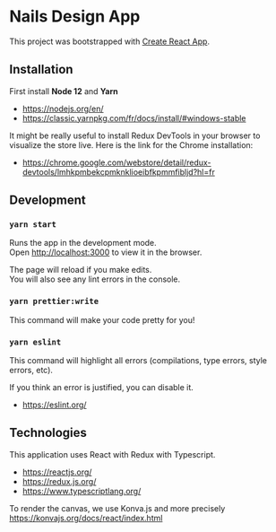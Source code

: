 # Nails Design App

This project was bootstrapped with [Create React App](https://github.com/facebook/create-react-app).

## Installation

First install **Node 12** and **Yarn**
- https://nodejs.org/en/
- https://classic.yarnpkg.com/fr/docs/install/#windows-stable

It might be really useful to install Redux DevTools in your browser to visualize the store live. Here is the link for the Chrome installation:
- https://chrome.google.com/webstore/detail/redux-devtools/lmhkpmbekcpmknklioeibfkpmmfibljd?hl=fr

## Development

### `yarn start`

Runs the app in the development mode.<br />
Open [http://localhost:3000](http://localhost:3000) to view it in the browser.

The page will reload if you make edits.<br />
You will also see any lint errors in the console.

### `yarn prettier:write`

This command will make your code pretty for you!

### `yarn eslint`

This command will highlight all errors (compilations, type errors, style errors, etc).

If you think an error is justified, you can disable it.
- https://eslint.org/

## Technologies

This application uses React with Redux with Typescript.

- https://reactjs.org/
- https://redux.js.org/
- https://www.typescriptlang.org/

To render the canvas, we use Konva.js and more precisely https://konvajs.org/docs/react/index.html
